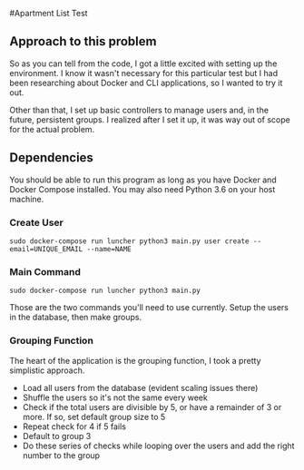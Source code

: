 #Apartment List Test

## Approach to this problem
So as you can tell from the code, I got a little excited with setting up the environment.  I know it wasn't necessary for this particular test but I had been researching about Docker and CLI applications, so I wanted to try it out.

Other than that, I set up basic controllers to manage users and, in the future, persistent groups.  I realized after I set it up, it was way out of scope for the actual problem.

## Dependencies

You should be able to run this program as long as you have Docker and Docker Compose installed.  You may also need Python 3.6 on your host machine.

### Create User
```
sudo docker-compose run luncher python3 main.py user create --email=UNIQUE_EMAIL --name=NAME
```

### Main Command
```
sudo docker-compose run luncher python3 main.py
```

Those are the two commands you'll need to use currently.  Setup the users in the database, then make groups.

### Grouping Function

The heart of the application is the grouping function, I took a pretty simplistic approach.

- Load all users from the database (evident scaling issues there)
- Shuffle the users so it's not the same every week
- Check if the total users are divisible by 5, or have a remainder of 3 or more.  If so, set default group size to 5
- Repeat check for 4 if 5 fails
- Default to group 3
- Do these series of checks while looping over the users and add the right number to the group